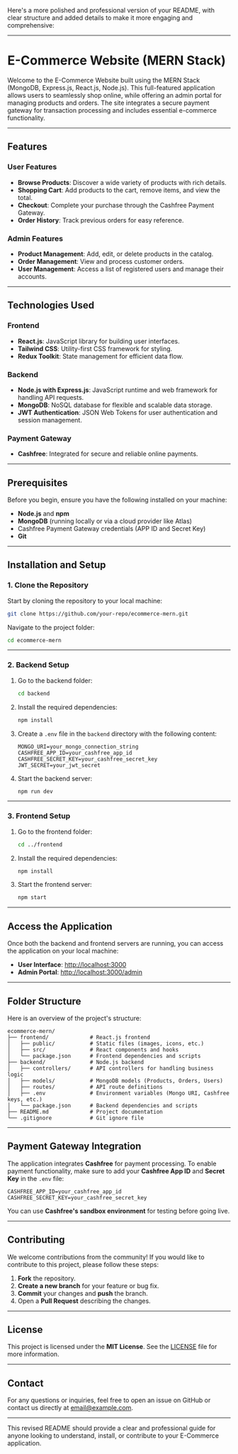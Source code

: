 Here's a more polished and professional version of your README, with clear structure and added details to make it more engaging and comprehensive:

---

# E-Commerce Website (MERN Stack)

Welcome to the E-Commerce Website built using the MERN Stack (MongoDB, Express.js, React.js, Node.js). This full-featured application allows users to seamlessly shop online, while offering an admin portal for managing products and orders. The site integrates a secure payment gateway for transaction processing and includes essential e-commerce functionality.

---

## Features

### User Features
- **Browse Products**: Discover a wide variety of products with rich details.
- **Shopping Cart**: Add products to the cart, remove items, and view the total.
- **Checkout**: Complete your purchase through the Cashfree Payment Gateway.
- **Order History**: Track previous orders for easy reference.

### Admin Features
- **Product Management**: Add, edit, or delete products in the catalog.
- **Order Management**: View and process customer orders.
- **User Management**: Access a list of registered users and manage their accounts.

---

## Technologies Used

### Frontend
- **React.js**: JavaScript library for building user interfaces.
- **Tailwind CSS**: Utility-first CSS framework for styling.
- **Redux Toolkit**: State management for efficient data flow.

### Backend
- **Node.js with Express.js**: JavaScript runtime and web framework for handling API requests.
- **MongoDB**: NoSQL database for flexible and scalable data storage.
- **JWT Authentication**: JSON Web Tokens for user authentication and session management.

### Payment Gateway
- **Cashfree**: Integrated for secure and reliable online payments.

---

## Prerequisites

Before you begin, ensure you have the following installed on your machine:
- **Node.js** and **npm**
- **MongoDB** (running locally or via a cloud provider like Atlas)
- Cashfree Payment Gateway credentials (APP ID and Secret Key)
- **Git**

---

## Installation and Setup

### 1. Clone the Repository
Start by cloning the repository to your local machine:
```bash
git clone https://github.com/your-repo/ecommerce-mern.git
```
Navigate to the project folder:
```bash
cd ecommerce-mern
```

---

### 2. Backend Setup
1. Go to the backend folder:
   ```bash
   cd backend
   ```
2. Install the required dependencies:
   ```bash
   npm install
   ```
3. Create a `.env` file in the `backend` directory with the following content:
   ```
   MONGO_URI=your_mongo_connection_string
   CASHFREE_APP_ID=your_cashfree_app_id
   CASHFREE_SECRET_KEY=your_cashfree_secret_key
   JWT_SECRET=your_jwt_secret
   ```
4. Start the backend server:
   ```bash
   npm run dev
   ```

---

### 3. Frontend Setup
1. Go to the frontend folder:
   ```bash
   cd ../frontend
   ```
2. Install the required dependencies:
   ```bash
   npm install
   ```
3. Start the frontend server:
   ```bash
   npm start
   ```

---

## Access the Application

Once both the backend and frontend servers are running, you can access the application on your local machine:

- **User Interface**: [http://localhost:3000](http://localhost:3000)
- **Admin Portal**: [http://localhost:3000/admin](http://localhost:3000/admin)

---

## Folder Structure
Here is an overview of the project's structure:

```
ecommerce-mern/
├── frontend/             # React.js frontend
│   ├── public/           # Static files (images, icons, etc.)
│   ├── src/              # React components and hooks
│   └── package.json      # Frontend dependencies and scripts
├── backend/              # Node.js backend
│   ├── controllers/      # API controllers for handling business logic
│   ├── models/           # MongoDB models (Products, Orders, Users)
│   ├── routes/           # API route definitions
│   ├── .env              # Environment variables (Mongo URI, Cashfree keys, etc.)
│   └── package.json      # Backend dependencies and scripts
├── README.md             # Project documentation
└── .gitignore            # Git ignore file
```

---

## Payment Gateway Integration

The application integrates **Cashfree** for payment processing. To enable payment functionality, make sure to add your **Cashfree App ID** and **Secret Key** in the `.env` file:
```
CASHFREE_APP_ID=your_cashfree_app_id
CASHFREE_SECRET_KEY=your_cashfree_secret_key
```

You can use **Cashfree's sandbox environment** for testing before going live.

---

## Contributing

We welcome contributions from the community! If you would like to contribute to this project, please follow these steps:

1. **Fork** the repository.
2. **Create a new branch** for your feature or bug fix.
3. **Commit** your changes and **push** the branch.
4. Open a **Pull Request** describing the changes.

---

## License

This project is licensed under the **MIT License**. See the [LICENSE](LICENSE) file for more information.

---

## Contact

For any questions or inquiries, feel free to open an issue on GitHub or contact us directly at [email@example.com](mailto:email@example.com).

---

This revised README should provide a clear and professional guide for anyone looking to understand, install, or contribute to your E-Commerce application.
